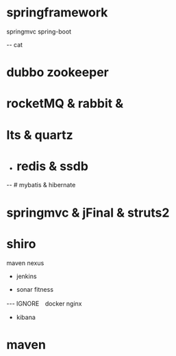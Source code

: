 # springframework

springmvc spring-boot


--  cat

# dubbo  zookeeper

# rocketMQ  & rabbit & 

# lts & quartz

- # redis & ssdb 

-- # mybatis & hibernate

# springmvc & jFinal & struts2

# shiro

maven nexus 

- jenkins 

- sonar fitness

--- IGNORE　docker nginx

- kibana


# maven 

















